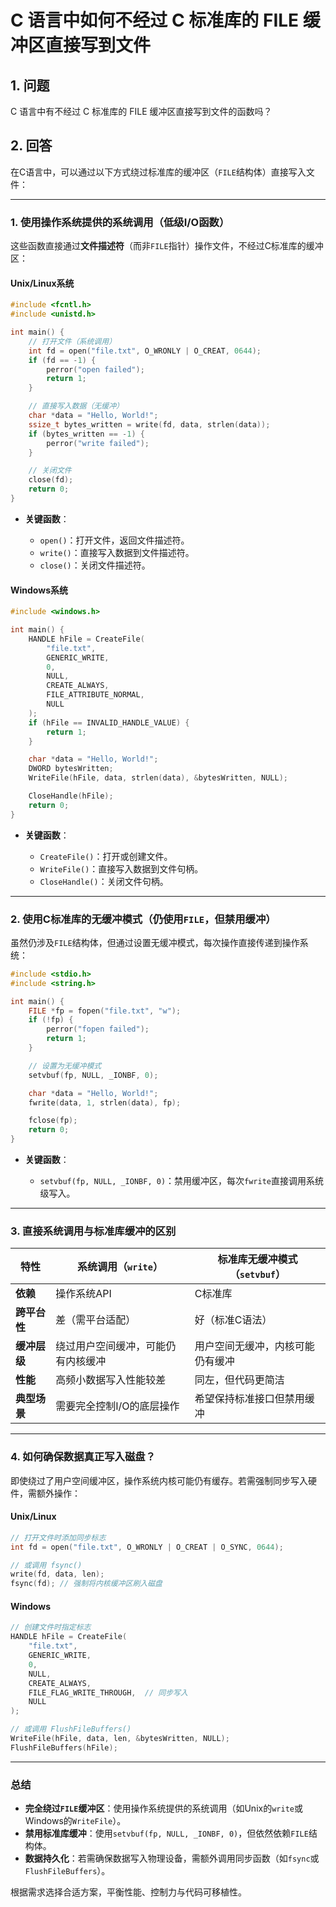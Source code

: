 # C 语言中如何不经过 C 标准库的 FILE 缓冲区直接写到文件

## 1. 问题

C 语言中有不经过 C 标准库的 FILE 缓冲区直接写到文件的函数吗？

## 2. 回答

在C语言中，可以通过以下方式绕过标准库的缓冲区（`FILE`结构体）直接写入文件：

---

### **1. 使用操作系统提供的系统调用（低级I/O函数）**

这些函数直接通过**文件描述符**（而非`FILE`指针）操作文件，不经过C标准库的缓冲区：

#### **Unix/Linux系统**

```c
#include <fcntl.h>
#include <unistd.h>

int main() {
    // 打开文件（系统调用）
    int fd = open("file.txt", O_WRONLY | O_CREAT, 0644);
    if (fd == -1) {
        perror("open failed");
        return 1;
    }

    // 直接写入数据（无缓冲）
    char *data = "Hello, World!";
    ssize_t bytes_written = write(fd, data, strlen(data));
    if (bytes_written == -1) {
        perror("write failed");
    }

    // 关闭文件
    close(fd);
    return 0;
}
```
- **关键函数**：

  - `open()`：打开文件，返回文件描述符。
  - `write()`：直接写入数据到文件描述符。
  - `close()`：关闭文件描述符。

#### **Windows系统**

```c
#include <windows.h>

int main() {
    HANDLE hFile = CreateFile(
        "file.txt",
        GENERIC_WRITE,
        0,
        NULL,
        CREATE_ALWAYS,
        FILE_ATTRIBUTE_NORMAL,
        NULL
    );
    if (hFile == INVALID_HANDLE_VALUE) {
        return 1;
    }

    char *data = "Hello, World!";
    DWORD bytesWritten;
    WriteFile(hFile, data, strlen(data), &bytesWritten, NULL);

    CloseHandle(hFile);
    return 0;
}
```
- **关键函数**：

  - `CreateFile()`：打开或创建文件。
  - `WriteFile()`：直接写入数据到文件句柄。
  - `CloseHandle()`：关闭文件句柄。

---

### **2. 使用C标准库的无缓冲模式（仍使用`FILE`，但禁用缓冲）**

虽然仍涉及`FILE`结构体，但通过设置无缓冲模式，每次操作直接传递到操作系统：

```c
#include <stdio.h>
#include <string.h>

int main() {
    FILE *fp = fopen("file.txt", "w");
    if (!fp) {
        perror("fopen failed");
        return 1;
    }

    // 设置为无缓冲模式
    setvbuf(fp, NULL, _IONBF, 0);

    char *data = "Hello, World!";
    fwrite(data, 1, strlen(data), fp);

    fclose(fp);
    return 0;
}
```

- **关键函数**：

  - `setvbuf(fp, NULL, _IONBF, 0)`：禁用缓冲区，每次`fwrite`直接调用系统级写入。

---

### **3. 直接系统调用与标准库缓冲的区别**

| **特性**               | **系统调用（`write`）**         | **标准库无缓冲模式（`setvbuf`）** |
|------------------------|--------------------------------|----------------------------------|
| **依赖**               | 操作系统API                   | C标准库                          |
| **跨平台性**           | 差（需平台适配）              | 好（标准C语法）                  |
| **缓冲层级**           | 绕过用户空间缓冲，可能仍有内核缓冲 | 用户空间无缓冲，内核可能仍有缓冲 |
| **性能**               | 高频小数据写入性能较差        | 同左，但代码更简洁               |
| **典型场景**           | 需要完全控制I/O的底层操作      | 希望保持标准接口但禁用缓冲       |

---

### **4. 如何确保数据真正写入磁盘？**

即使绕过了用户空间缓冲区，操作系统内核可能仍有缓存。若需强制同步写入硬件，需额外操作：

#### **Unix/Linux**

```c
// 打开文件时添加同步标志
int fd = open("file.txt", O_WRONLY | O_CREAT | O_SYNC, 0644);

// 或调用 fsync()
write(fd, data, len);
fsync(fd); // 强制将内核缓冲区刷入磁盘
```

#### **Windows**

```c
// 创建文件时指定标志
HANDLE hFile = CreateFile(
    "file.txt",
    GENERIC_WRITE,
    0,
    NULL,
    CREATE_ALWAYS,
    FILE_FLAG_WRITE_THROUGH,  // 同步写入
    NULL
);

// 或调用 FlushFileBuffers()
WriteFile(hFile, data, len, &bytesWritten, NULL);
FlushFileBuffers(hFile);
```

---

### **总结**

- **完全绕过`FILE`缓冲区**：使用操作系统提供的系统调用（如Unix的`write`或Windows的`WriteFile`）。
- **禁用标准库缓冲**：使用`setvbuf(fp, NULL, _IONBF, 0)`，但依然依赖`FILE`结构体。
- **数据持久化**：若需确保数据写入物理设备，需额外调用同步函数（如`fsync`或`FlushFileBuffers`）。

根据需求选择合适方案，平衡性能、控制力与代码可移植性。
